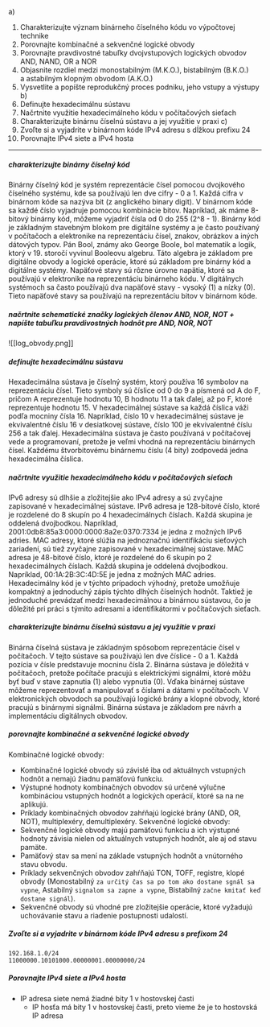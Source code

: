 a)
1. Charakterizujte význam binárneho číselného kódu vo výpočtovej technike
2. Porovnajte kombinačné a sekvenčné logické obvody
3. Porovnajte pravdivostné tabuľky dvojvstupových logických obvodov AND, NAND, OR a NOR
4. Objasnite rozdiel medzi monostabilným (M.K.O.), bistabilným (B.K.O.) a astabilným klopným obvodom (A.K.O.)
5. Vysvetlite a popíšte reprodukčný proces podniku, jeho vstupy a výstupy
b)
1. Definujte hexadecimálnu sústavu
2. Načrtnite využitie hexadecimálneho kódu v počítačových sieťach
3. Charakterizujte binárnu číselnú sústavu a jej využitie v praxi
c)
1. Zvoľte si a vyjadrite v binárnom kóde IPv4 adresu s dĺžkou prefixu 24
2. Porovnajte IPv4 siete a IPv4 hosta

---
##### charakterizujte binárny číselný kód
Binárny číselný kód je systém reprezentácie čísel pomocou dvojkového číselného systému, kde sa používajú len dve cifry - 0 a 1. Každá cifra v binárnom kóde sa nazýva bit (z anglického binary digit).
V binárnom kóde sa každé číslo vyjadruje pomocou kombinácie bitov. Napríklad, ak máme 8-bitový binárny kód, môžeme vyjadriť čísla od 0 do 255 (2^8 - 1).
Binárny kód je základným stavebným blokom pre digitálne systémy a je často používaný v počítačoch a elektronike na reprezentáciu čísel, znakov, obrázkov a iných dátových typov.
Pán Bool, známy ako George Boole, bol matematik a logik, ktorý v 19. storočí vyvinul Booleovu algebru. Táto algebra je základom pre digitálne obvody a logické operácie, ktoré sú základom pre binárny kód a digitálne systémy.
Napäťové stavy sú rôzne úrovne napätia, ktoré sa používajú v elektronike na reprezentáciu binárneho kódu. V digitálnych systémoch sa často používajú dva napäťové stavy - vysoký (1) a nízky (0). Tieto napäťové stavy sa používajú na reprezentáciu bitov v binárnom kóde.
##### načrtnite schematické značky logických členov AND, NOR, NOT + napíšte tabuľku pravdivostných hodnôt pre AND, NOR, NOT
![[log_obvody.png]]
##### definujte hexadecimálnu sústavu
Hexadecimálna sústava je číselný systém, ktorý používa 16 symbolov na reprezentáciu čísel. Tieto symboly sú číslice od 0 do 9 a písmená od A do F, pričom A reprezentuje hodnotu 10, B hodnotu 11 a tak ďalej, až po F, ktoré reprezentuje hodnotu 15.
V hexadecimálnej sústave sa každá číslica váži podľa mocniny čísla 16. Napríklad, číslo 10 v hexadecimálnej sústave je ekvivalentné číslu 16 v desiatkovej sústave, číslo 100 je ekvivalentné číslu 256 a tak ďalej.
Hexadecimálna sústava je často používaná v počítačovej vede a programovaní, pretože je veľmi vhodná na reprezentáciu binárnych čísel. Každému štvorbitovému binárnemu číslu (4 bity) zodpovedá jedna hexadecimálna číslica.
##### načrtnite využitie hexadecimálneho kódu v počítačových sieťach
IPv6 adresy sú dlhšie a zložitejšie ako IPv4 adresy a sú zvyčajne zapisované v hexadecimálnej sústave. IPv6 adresa je 128-bitové číslo, ktoré je rozdelené do 8 skupín po 4 hexadecimálnych číslach. Každá skupina je oddelená dvojbodkou. Napríklad, 2001:0db8:85a3:0000:0000:8a2e:0370:7334 je jedna z možných IPv6 adries.
MAC adresy, ktoré slúžia na jednoznačnú identifikáciu sieťových zariadení, sú tiež zvyčajne zapisované v hexadecimálnej sústave. MAC adresa je 48-bitové číslo, ktoré je rozdelené do 6 skupín po 2 hexadecimálnych číslach. Každá skupina je oddelená dvojbodkou. Napríklad, 00:1A:2B:3C:4D:5E je jedna z možných MAC adries.
Hexadecimálny kód je v týchto prípadoch výhodný, pretože umožňuje kompaktný a jednoduchý zápis týchto dlhých číselných hodnôt. Taktiež je jednoduché prevádzať medzi hexadecimálnou a binárnou sústavou, čo je dôležité pri práci s týmito adresami a identifikátormi v počítačových sieťach.
##### charakterizujte binárnu číselnú sústavu a jej využitie v praxi
Binárna číselná sústava je základným spôsobom reprezentácie čísel v počítačoch. V tejto sústave sa používajú len dve číslice - 0 a 1. Každá pozícia v čísle predstavuje mocninu čísla 2.
Binárna sústava je dôležitá v počítačoch, pretože počítače pracujú s elektrickými signálmi, ktoré môžu byť buď v stave zapnutia (1) alebo vypnutia (0). Vďaka binárnej sústave môžeme reprezentovať a manipulovať s číslami a dátami v počítačoch.
V elektronických obvodoch sa používajú logické brány a klopné obvody, ktoré pracujú s binárnymi signálmi. Binárna sústava je základom pre návrh a implementáciu digitálnych obvodov.
##### porovnajte kombinačné a sekvenčné logické obvody
Kombinačné logické obvody:
- Kombinačné logické obvody sú závislé iba od aktuálnych vstupných hodnôt a nemajú žiadnu pamäťovú funkciu.
- Výstupné hodnoty kombinačných obvodov sú určené výlučne kombináciou vstupných hodnôt a logických operácií, ktoré sa na ne aplikujú.
- Príklady kombinačných obvodov zahŕňajú logické brány (AND, OR, NOT), multiplexéry, demultiplexéry.
Sekvenčné logické obvody:
- Sekvenčné logické obvody majú pamäťovú funkciu a ich výstupné hodnoty závisia nielen od aktuálnych vstupných hodnôt, ale aj od stavu pamäte.
- Pamäťový stav sa mení na základe vstupných hodnôt a vnútorného stavu obvodu.
- Príklady sekvenčných obvodov zahŕňajú TON, TOFF, registre, klopé obvody (Monostabilný `za určitý čas sa po tom ako dostane sgnál sa vypne`, Astabilný `signalom sa zapne a vypne`, Bistabilný `začne kmitať keď dostane signál`).
- Sekvenčné obvody sú vhodné pre zložitejšie operácie, ktoré vyžadujú uchovávanie stavu a riadenie postupnosti udalostí.
##### Zvoľte si a vyjadrite v binárnom kóde IPv4 adresu s prefixom 24
```
192.168.1.0/24
11000000.10101000.00000001.00000000/24
```
##### Porovnajte IPv4 siete a IPv4 hosta
- IP adresa siete nemá žiadné bity 1 v hostovskej časti
	- IP hosťa má bity 1 v hostovskej časti, preto vieme že je to hostovská IP adresa